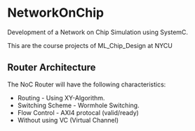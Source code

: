 # NetworkOnChip
Development of a Network on Chip Simulation using SystemC.

This are the course projects of ML_Chip_Design at NYCU


## Router Architecture

The NoC Router will have the following characteristics:

 * Routing - Using XY-Algorithm.
 * Switching Scheme - Wormhole Switching.
 * Flow Control - AXI4 protocal (valid/ready)
 * Without using VC (Virtual Channel)
